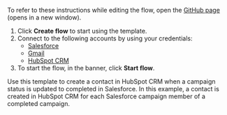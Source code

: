 To refer to these instructions while editing the flow, open the [GitHub page](https://github.com/ot4i/app-connect-templates/tree/main/resources/markdown/Create%20a%20contact%20in%20HubSpot%20CRM%20for%20each%20campaign%20member%20of%20a%20completed%20campaign%20in%20Salesforce_instructions.md) (opens in a new window).

1. Click **Create flow** to start using the template.
2. Connect to the following accounts by using your credentials:
   - [Salesforce](https://www.ibm.com/docs/en/app-connect/containers_cd?topic=apps-salesforce)
   - [Gmail](https://www.ibm.com/docs/en/app-connect/containers_cd?topic=apps-gmail)
   - [HubSpot CRM](https://www.ibm.com/docs/en/app-connect/containers_cd?topic=apps-hubspot-crm)
3. To start the flow, in the banner, click **Start flow**.


Use this template to create a contact in HubSpot CRM when a campaign status is updated to completed in Salesforce. In this example, a contact is created in HubSpot CRM for each Salesforce campaign member of a completed campaign.






